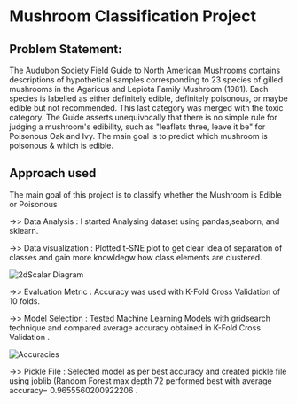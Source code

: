 # Mushroom Classification Project

## Problem Statement:
<p>The Audubon Society Field Guide to North American Mushrooms contains descriptions
of hypothetical samples corresponding to 23 species of gilled mushrooms in the
Agaricus and Lepiota Family Mushroom (1981). Each species is labelled as either
definitely edible, definitely poisonous, or maybe edible but not recommended. This last
category was merged with the toxic category. The Guide asserts unequivocally that
there is no simple rule for judging a mushroom's edibility, such as "leaflets three, leave it
be" for Poisonous Oak and Ivy.
The main goal is to predict which mushroom is poisonous & which is edible.</p>

## Approach used
<p>The main goal of this project is to classify whether the Mushroom is Edible or Poisonous </p>

->> Data Analysis        : I started Analysing dataset using pandas,seaborn, and sklearn. 

->> Data visualization   : Plotted t-SNE plot to get clear idea of separation of classes and gain more knowldegw how class elements are clustered. 

![2dScalar Diagram](https://user-images.githubusercontent.com/88154798/139250275-1d7c3308-b49e-47b7-8bce-c0bc8f668fba.png)

->> Evaluation Metric    : Accuracy was used with K-Fold Cross Validation of 10 folds.

->> Model Selection      : Tested Machine Learning Models with gridsearch technique and compared average accuracy obtained in K-Fold Cross Validation .

![Accuracies](https://user-images.githubusercontent.com/88154798/139250588-6e7b942a-f813-44b2-9f63-46db762a16a4.png)

->> Pickle File          : Selected model as per best accuracy and created pickle file using joblib (Random Forest max depth 72 performed best with average accuracy= 0.9655560200922206 .


